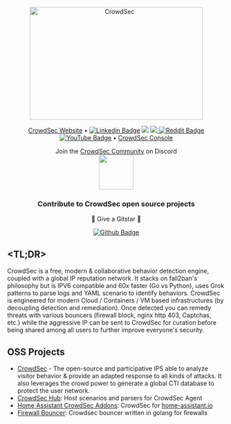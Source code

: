 <p align="center">
<img src="https://github.com/crowdsecurity/crowdsec-docs/blob/main/crowdsec-docs/static/img/crowdsec_logo.png" alt="CrowdSec" title="CrowdSec" width="400" height="260"/>
<p align="center">
  <a href="https://www.crowdsec.net/"> CrowdSec Website</a> •
  <a href="https://www.linkedin.com/company/crowdsec/"><img src="https://img.shields.io/badge/crowdsec-mycompany/?style=flat-square&logo=Linkedin&logoColor=white&link=https://www.linkedin.com/company/crowdsec/" alt="Linkedin Badge" ></a>
  <a href="https://twitter.com/intent/follow?screen_name=CrowdSec&tw_p=followbutton"><img src="https://img.shields.io/twitter/follow/Crowd_Security?label=%40CrowdSecurity&style=social"></a>
  <a href="https://discord.com/invite/crowdsec">
  <img src="https://img.shields.io/discord/921520481163673640?label=Discord&logo=discord">
  <a href="https://www.reddit.com/r/CrowdSec/"> <img src="https://img.shields.io/reddit/subreddit-subscribers/crowdsec?color=dark&logoColor=dark&style=social" alt="Reddit Badge">
</a>
  <a href="https://www.youtube.com/channel/UCKhMjrV_Y2ws3gTW-SsxFkA"><img src="https://img.shields.io/youtube/channel/subscribers/UCKhMjrV_Y2ws3gTW-SsxFkA?label=Youtube&style=social" alt="YouTube Badge" ></a>
  •
  <a href="https://app.crowdsec.net/"> CrowdSec Console</a>
</p>


<p align="center">
    Join the <a href="https://discord.gg/crowdsec">CrowdSec Community</a> on Discord
<br/>
<a href="https://discord.gg/crowdsec">
    <img src="http://fig.io/icons/discord-logo-square.png" width="80px" height="80px" />
</a>
</p>

<h3 align="center">Contribute to CrowdSec open source projects</h3>
<p align="center">🌟 Give a Gitstar 🌟 </p>
<p align="center"> <a href="https://github.com/crowdsecurity/crowdsec"><img src="https://img.shields.io/github/stars/crowdsecurity/crowdsec?style=social" alt="Github Badge"></a></p>

## <TL;DR>
CrowdSec is a free, modern & collaborative behavior detection engine, coupled with a global IP reputation network. It stacks on fail2ban's philosophy but is IPV6 compatible and 60x faster (Go vs Python), uses Grok patterns to parse logs and YAML scenario to identify behaviors. CrowdSec is engineered for modern Cloud / Containers / VM based infrastructures (by decoupling detection and remediation). Once detected you can remedy threats with various bouncers (firewall block, nginx http 403, Captchas, etc.) while the aggressive IP can be sent to CrowdSec for curation before being shared among all users to further improve everyone's security.

## OSS Projects
- [CrowdSec](https://github.com/crowdsecurity/crowdsec) - The open-source and participative IPS able to analyze visitor behavior & provide an adapted response to all kinds of attacks. It also leverages the crowd power to generate a global CTI database to protect the user network. <br>
- [CrowdSec Hub](https://github.com/crowdsecurity/hub): Host scenarios and parsers for CrowdSec Agent
- [Home Assistant CrowdSec Addons](https://github.com/crowdsecurity/home-assistant-addons): CrowdSec for [home-assistant.io](https://www.home-assistant.io/)
- [Firewall Bouncer](https://github.com/crowdsecurity/cs-firewall-bouncer): Crowdsec bouncer written in golang for firewalls
